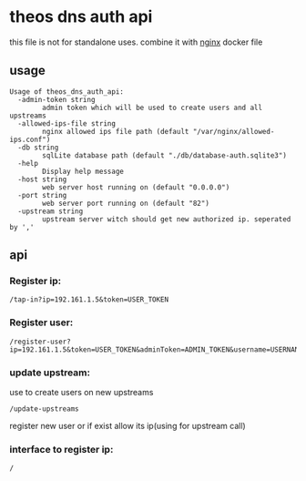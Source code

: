 # theos dns auth api

this file is not for standalone uses. combine it with [nginx](../nginx) docker file


## usage
```
Usage of theos_dns_auth_api:
  -admin-token string
        admin token which will be used to create users and all upstreams
  -allowed-ips-file string
        nginx allowed ips file path (default "/var/nginx/allowed-ips.conf")
  -db string
        sqlLite database path (default "./db/database-auth.sqlite3")
  -help
        Display help message
  -host string
        web server host running on (default "0.0.0.0")
  -port string
        web server port running on (default "82")
  -upstream string
        upstream server witch should get new authorized ip. seperated by ','
```


## api

### Register ip: 
```
/tap-in?ip=192.161.1.5&token=USER_TOKEN
```

### Register user: 
```
/register-user?ip=192.161.1.5&token=USER_TOKEN&adminToken=ADMIN_TOKEN&username=USERNANE&limitation=2
```
### update upstream:
use to create users on new upstreams
```
/update-upstreams
```

register new user or if exist allow its ip(using for upstream call)
### interface to register ip:
```
/
```